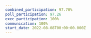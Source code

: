 ```yaml
---
combined_participation: 97.70%
poll_participation: 97.26
exec_participation: 100%
communication: 100%
start_date: 2022-08-08T00:00:00.000Z
---
```

